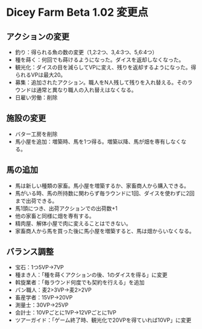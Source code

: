 # Dicey Farm Beta 1.02 変更点

## アクションの変更
- 釣り：得られる魚の数の変更（1,2:2つ、3,4:3つ、5,6:4つ）
- 種を蒔く：何回でも蒔けるようになった。ダイスを返却しなくなった。
- 観光化：ダイスの目を減らしてVPに変え、残りを返却するようになった。得られるVPは最大20。
- 募集：追加されたアクション。職人をN人残して残りを入れ替える。そのラウンドは通常と異なり職人の入れ替えはなくなる。
- 日雇い労働：削除

## 施設の変更
- バター工房を削除
- 馬小屋を追加：増築時、馬を1つ得る。増築以降、馬が畑を専有しなくなる。

## 馬の追加
- 馬は新しい種類の家畜。馬小屋を増築するか、家畜商人から購入できる。
- 馬がいる時、馬の所持数に関わらず毎ラウンドに1回、ダイスを使わずに2回まで出荷できる。
- 馬1頭につき、出荷アクションでの出荷数+1
- 他の家畜と同様に畑を専有する。
- 精肉屋、解体小屋で肉に変えることはできない。
- 家畜商人から馬を買った後に馬小屋を増築すると、馬は畑からいなくなる。

## バランス調整
- 宝石：1つ5VP→7VP
- 種まき人：「種を蒔くアクションの後、1のダイスを得る」に変更
- 斡旋業者：「毎ラウンド何度でも契約を行える」を追加
- パン職人：麦2>3VP→麦2>2VP
- 畜産学者：15VP→20VP
- 測量士：30VP→25VP
- 会計士：10VPごとに1VP→12VPごとに1VP
- ツアーガイド：「ゲーム終了時、観光化で20VPを得ていれば10VP」に変更